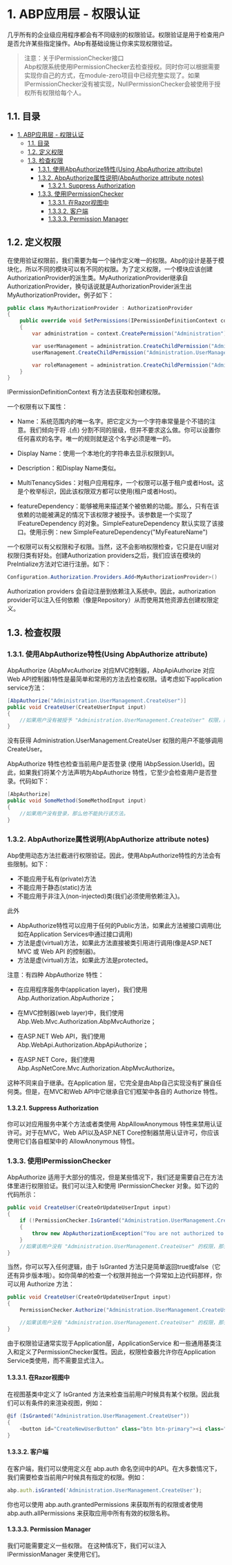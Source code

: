 # 1. ABP应用层 - 权限认证

几乎所有的企业级应用程序都会有不同级别的权限验证。权限验证是用于检查用户是否允许某些指定操作。Abp有基础设施让你来实现权限验证。

>注意：关于IPermissionChecker接口</br>
Abp权限系统使用IPermissionChecker去检查授权。同时你可以根据需要实现你自己的方式，在module-zero项目中已经完整实现了。如果IPermissionChecker没有被实现，NullPermissionChecker会被使用于授权所有权限给每个人。

## 1.1. 目录
<!-- TOC -->

- [1. ABP应用层 - 权限认证](#1-abp)
    - [1.1. 目录](#11)
    - [1.2. 定义权限](#12)
    - [1.3. 检查权限](#13)
        - [1.3.1. 使用AbpAuthorize特性(Using AbpAuthorize attribute)](#131-abpauthorizeusing-abpauthorize-attribute)
        - [1.3.2. AbpAuthorize属性说明(AbpAuthorize attribute notes)](#132-abpauthorizeabpauthorize-attribute-notes)
            - [1.3.2.1. Suppress Authorization](#1321-suppress-authorization)
        - [1.3.3. 使用IPermissionChecker](#133-ipermissionchecker)
            - [1.3.3.1. 在Razor视图中](#1331-razor)
            - [1.3.3.2. 客户端](#1332)
            - [1.3.3.3. Permission Manager](#1333-permission-manager)

<!-- /TOC -->

## 1.2. 定义权限

在使用验证权限前，我们需要为每一个操作定义唯一的权限。Abp的设计是基于模块化，所以不同的模块可以有不同的权限。为了定义权限，一个模块应该创建AuthorizationProvider的派生类。MyAuthorizationProvider继承自AuthorizationProvider，换句话说就是AuthorizationProvider派生出MyAuthorizationProvider。例子如下：

```c#
public class MyAuthorizationProvider : AuthorizationProvider
{
    public override void SetPermissions(IPermissionDefinitionContext context)
    {
        var administration = context.CreatePermission("Administration");

        var userManagement = administration.CreateChildPermission("Administration.UserManagement");
        userManagement.CreateChildPermission("Administration.UserManagement.CreateUser");

        var roleManagement = administration.CreateChildPermission("Administration.RoleManagement");
    }
}
```

IPermissionDefinitionContext 有方法去获取和创建权限。

一个权限有以下属性：

- Name：系统范围内的唯一名字。把它定义为一个字符串常量是个不错的注意。我们倾向于将 .(点) 分割不同的层级，但并不要求这么做。你可以设置你任何喜欢的名字。唯一的规则就是这个名字必须是唯一的。

- Display Name：使用一个本地化的字符串去显示权限到UI。

- Description：和Display Name类似。

- MultiTenancySides：对租户应用程序，一个权限可以基于租户或者Host。这是个枚举标识，因此该权限双方都可以使用(租户或者Host)。

- featureDependency：能够被用来描述某个被依赖的功能。那么，只有在该依赖的功能被满足的情况下该权限才被授予。该参数是一个实现了 IFeatureDependency 的对象。SimpleFeatureDependency 默认实现了该接口。使用示例：new SimpleFeatureDependency("MyFeatureName")

一个权限可以有父权限和子权限。当然，这不会影响权限检查，它只是在UI层对权限归类有好处。创建Authorization providers之后，我们应该在模块的PreIntialize方法对它进行注册。如下：

```c#
Configuration.Authorization.Providers.Add<MyAuthorizationProvider>()
```

Authorization providers 会自动注册到依赖注入系统中。因此，authorization provider可以注入任何依赖（像是Repository）从而使用其他资源去创建权限定义。

## 1.3. 检查权限

### 1.3.1. 使用AbpAuthorize特性(Using AbpAuthorize attribute)

AbpAuthorize (AbpMvcAuthorize 对应MVC控制器，AbpApiAuthorize 对应 Web API控制器)特性是最简单和常用的方法去检查权限。请考虑如下application service方法：

```c#
[AbpAuthorize("Administration.UserManagement.CreateUser")]
public void CreateUser(CreateUserInput input)
{
    //如果用户没有被授予 "Administration.UserManagement.CreateUser" 权限，那么他不能执行这个方法.
}
```

没有获得 Administration.UserManagement.CreateUser 权限的用户不能够调用CreateUser。

AbpAuthorize 特性也检查当前用户是否登录 (使用 IAbpSession.UserId)。因此，如果我们将某个方法声明为AbpAuthorize 特性，它至少会检查用户是否登录。代码如下：

```c#
[AbpAuthorize]
public void SomeMethod(SomeMethodInput input)
{
    //如果用户没有登录，那么他不能执行该方法。
}
```

### 1.3.2. AbpAuthorize属性说明(AbpAuthorize attribute notes)

Abp使用动态方法拦截进行权限验证。因此，使用AbpAuthorize特性的方法会有些限制。如下：

- 不能应用于私有(private)方法
- 不能应用于静态(static)方法
- 不能应用于非注入(non-injected)类(我们必须使用依赖注入)。

此外

- AbpAuthorize特性可以应用于任何的Public方法，如果此方法被接口调用(比如在Application Services中通过接口调用)
- 方法是虚(virtual)方法，如果此方法直接被类引用进行调用(像是ASP.NET MVC 或 Web API 的控制器)。
- 方法是虚(virtual)方法，如果此方法是protected。

注意：有四种 AbpAuthorize 特性：

- 在应用程序服务中(application layer)，我们使用 Abp.Authorization.AbpAuthorize；

- 在MVC控制器(web layer)中，我们使用 Abp.Web.Mvc.Authorization.AbpMvcAuthorize；

- 在ASP.NET Web API，我们使用 Abp.WebApi.Authorization.AbpApiAuthorize；

- 在ASP.NET Core，我们使用 Abp.AspNetCore.Mvc.Authorization.AbpMvcAuthorize。

这种不同来自于继承。在Application 层，它完全是由Abp自己实现没有扩展自任何类。但是，在MVC和Web API中它继承自它们框架中各自的 Authorize 特性。

#### 1.3.2.1. Suppress Authorization

你可以对应用服务中某个方法或者类使用 AbpAllowAnonymous 特性来禁用认证许可。对于在MVC，Web API以及ASP.NET Core控制器禁用认证许可，你应该使用它们各自框架中的 AllowAnonymous 特性。

### 1.3.3. 使用IPermissionChecker

AbpAuthorize 适用于大部分的情况，但是某些情况下，我们还是需要自己在方法体里进行权限验证。我们可以注入和使用 IPermissionChecker 对象。如下边的代码所示：

```c#
public void CreateUser(CreateOrUpdateUserInput input)
{
    if (!PermissionChecker.IsGranted("Administration.UserManagement.CreateUser"))
    {
        throw new AbpAuthorizationException("You are not authorized to create user!");
    }
    //如果该用户没有 "Administration.UserManagement.CreateUser" 的权限，那么它就不能运行到这个地方。
}
```

当然，你可以写入任何逻辑，由于 IsGranted 方法只是简单返回true或false（它还有异步版本哦）。如你简单的检查一个权限并抛出一个异常如上边代码那样，你可以用 Authorize 方法：

```c#
public void CreateUser(CreateOrUpdateUserInput input)
{
    PermissionChecker.Authorize("Administration.UserManagement.CreateUser");

    //如果该用户没有 "Administration.UserManagement.CreateUser" 的权限，那么它就不能运行到这个地方。
}
```

由于权限验证通常实现于Application层，ApplicationService 和一些通用基类注入和定义了PermissionChecker属性。因此，权限检查器允许你在Application Service类使用，而不需要显式注入。

#### 1.3.3.1. 在Razor视图中

在视图基类中定义了 IsGranted 方法来检查当前用户时候具有某个权限。因此我们可以有条件的来渲染视图，例如：

```c#
@if (IsGranted("Administration.UserManagement.CreateUser"))
{
    <button id="CreateNewUserButton" class="btn btn-primary"><i class="fa fa-plus"></i> @L("CreateNewUser")</button>
}
```

#### 1.3.3.2. 客户端

在客户端，我们可以使用定义在 abp.auth 命名空间中的API。在大多数情况下，我们需要检查当前用户时候具有指定的权限。例如：

```js
abp.auth.isGranted('Administration.UserManagement.CreateUser');
```

你也可以使用 abp.auth.grantedPermissions 来获取所有的权限或者使用 abp.auth.allPermissions 来获取应用中所有有效的权限名称。

#### 1.3.3.3. Permission Manager

我们可能需要定义一些权限。 在这种情况下，我们可以注入 IPermissionManager 来使用它们。